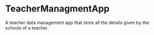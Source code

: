 # TeacherManagmentApp
A teacher data management app that store all the details given by the schools of a teacher.
